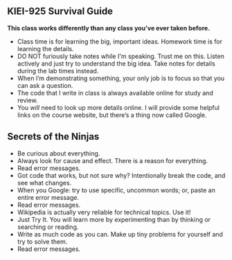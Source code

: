 ## KIEI-925 Survival Guide

**This class works differently than any class you’ve ever taken before.**

* Class time is for learning the big, important ideas. Homework time is for learning the details.
* DO NOT furiously take notes while I'm speaking.  Trust me on this.  Listen actively and just try to understand the big idea. Take notes for details during the lab times instead.
* When I’m demonstrating something, your only job is to focus so that you can ask a question.
* The code that I write in class is always available online for study and review.
* You *will* need to look up more details online. I will provide some helpful links on the course website, but there’s a thing now called Google.

## Secrets of the Ninjas

- Be curious about everything.
- Always look for cause and effect. There is a reason for everything.
- Read error messages.
- Got code that works, but not sure why? Intentionally break the code, and see what changes.
- When you Google: try to use specific, uncommon words; or, paste an entire error message.
- Read error messages.
- Wikipedia is actually very reliable for technical topics.  Use it!
- Just Try It. You will learn more by experimenting than by thinking or searching or reading.
- Write as much code as you can. Make up tiny problems for yourself and try to solve them.
- Read error messages.
